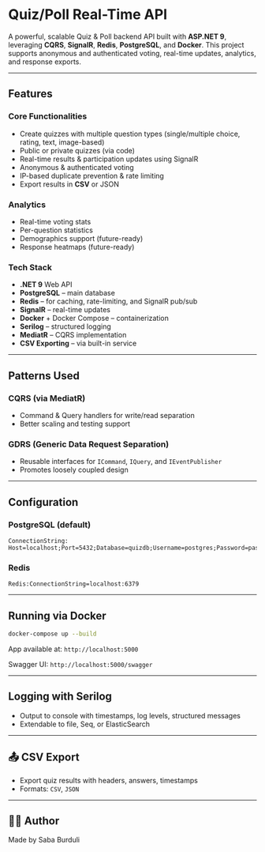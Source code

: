 # Quiz/Poll Real-Time API

A powerful, scalable Quiz & Poll backend API built with **ASP.NET 9**, leveraging **CQRS**, **SignalR**, **Redis**, **PostgreSQL**, and **Docker**. This project supports anonymous and authenticated voting, real-time updates, analytics, and response exports.

---

##  Features

###  Core Functionalities

* Create quizzes with multiple question types (single/multiple choice, rating, text, image-based)
* Public or private quizzes (via code)
* Real-time results & participation updates using SignalR
* Anonymous & authenticated voting
* IP-based duplicate prevention & rate limiting
* Export results in **CSV** or JSON

###  Analytics

* Real-time voting stats
* Per-question statistics
* Demographics support (future-ready)
* Response heatmaps (future-ready)

###  Tech Stack

* **.NET 9** Web API
* **PostgreSQL** – main database
* **Redis** – for caching, rate-limiting, and SignalR pub/sub
* **SignalR** – real-time updates
* **Docker** + Docker Compose – containerization
* **Serilog** – structured logging
* **MediatR** – CQRS implementation
* **CSV Exporting** – via built-in service

---

##  Patterns Used

### CQRS (via MediatR)

* Command & Query handlers for write/read separation
* Better scaling and testing support

###  GDRS (Generic Data Request Separation)

* Reusable interfaces for `ICommand`, `IQuery`, and `IEventPublisher`
* Promotes loosely coupled design

---

##  Configuration

### PostgreSQL (default)

```
ConnectionString: Host=localhost;Port=5432;Database=quizdb;Username=postgres;Password=password
```

### Redis

```
Redis:ConnectionString=localhost:6379
```

---

##  Running via Docker

```bash
docker-compose up --build
```

App available at: `http://localhost:5000`

Swagger UI: `http://localhost:5000/swagger`

---

##  Logging with Serilog

* Output to console with timestamps, log levels, structured messages
* Extendable to file, Seq, or ElasticSearch

---

## 📤 CSV Export

* Export quiz results with headers, answers, timestamps
* Formats: `CSV`, `JSON`

---

## 👨‍💻 Author

Made by Saba Burduli
